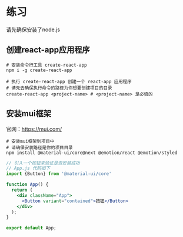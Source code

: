 # 练习
请先确保安装了node.js

## 创建react-app应用程序
```shell
# 安装命令行工具 create-react-app
npm i -g create-react-app

# 执行 create-react-app 创建一个 react-app 应用程序
# 请先去确保执行命令的路径为你想要创建项目的目录
create-react-app <project-name> # <project-name> 是必填的
```

## 安装mui框架
官网：https://mui.com/

```shell script
# 安装mui框架到项目中
# 请确保安装路径是你的项目目录
npm install @material-ui/core@next @emotion/react @emotion/styled
```

```jsx harmony
// 引入一个按钮来验证是否安装成功
// App.js 代码如下
import {Button} from '@material-ui/core'

function App() {
  return (
    <div className="App">
      <Button variant="contained">按钮</Button>
    </div>
  );
}

export default App;
```
